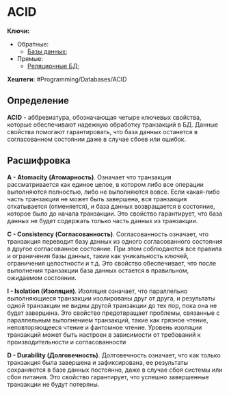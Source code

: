 
# ACID

**Ключи:**
- Обратные:
	- [Базы данных](databases);
- Прямые:
	- [Реляционные БД](relative);

**Хештеги:** #Programming/Databases/ACID

## Определение

**ACID** - аббревиатура, обозначающая четыре ключевых свойства, которые обеспечивают надежную обработку транзакций в БД. Данные свойства помогают гарантировать, что база данных останется в согласованном состоянии даже в случае сбоев или ошибок.

## Расшифровка

**A - Atomacity (Атомарность)**. Означает что транзакция рассматривается как единое целое, в котором либо все операции выполняются полностью, либо не выполняются вовсе. Если какая-либо часть транзакции не может быть завершена, вся транзакция откатывается (отменяется), и база данных возвращается в состояние, которое было до начала транзакции. Это свойство гарантирует, что база данных не будет содержать только часть данных из транзакции.

**C - Consistency (Согласованность)**. Согласованность означает, что транзакция переводит базу данных из одного согласованного состояния в другое согласованное состояние. При этом соблюдаются все правила и ограничения базы данных, такие как уникальность ключей, ограничения целостности и т.д. Это свойство обеспечивает, что после выполнения транзакции база данных остается в правильном, ожидаемом состоянии.

**I - Isolation (Изоляция)**. Изоляция означает, что параллельно выполняющиеся транзакции изолированы друг от друга, и результаты одной транзакции не видны другой транзакции до тех пор, пока она не будет завершена. Это свойство предотвращает проблемы, связанные с параллельным выполнением транзакций, такие как грязное чтение, неповторяющееся чтение и фантомное чтение. Уровень изоляции транзакций может быть настроен в зависимости от требований к производительности и согласованности

**D - Durability (Долговечность)**. Долговечность означает, что как только транзакция была завершена и зафиксирована, ее результаты сохраняются в базе данных постоянно, даже в случае сбоя системы или сбоя питания. Это свойство гарантирует, что успешно завершенные транзакции не будут потеряны.